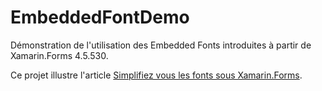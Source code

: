 # EmbeddedFontDemo
Démonstration de l'utilisation des Embedded Fonts introduites à partir de Xamarin.Forms 4.5.530.

Ce projet illustre l'article [Simplifiez vous les fonts sous Xamarin.Forms](https://www.sylvainmoingeon.fr/simplifiez-vous-les-fonts-sous-xamarinforms/).